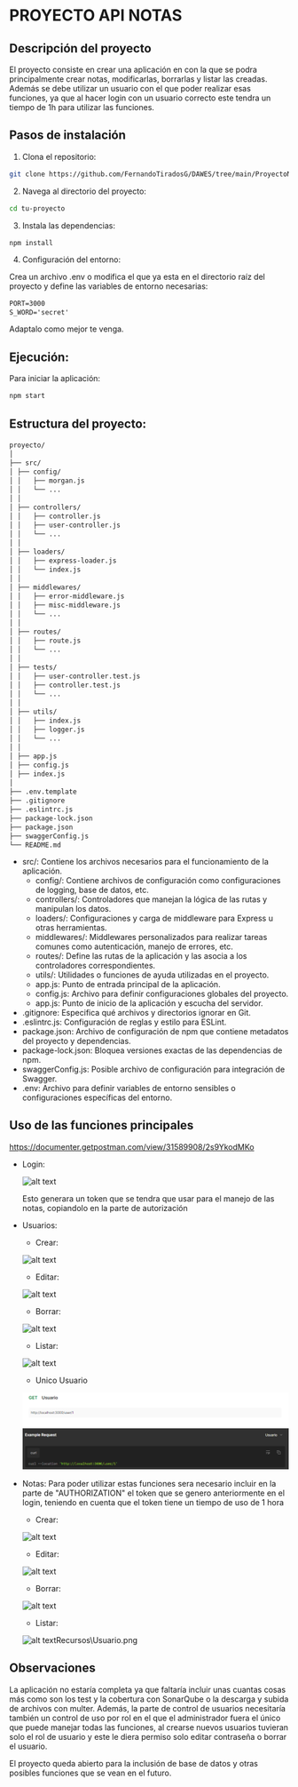 # PROYECTO API NOTAS

## Descripción del proyecto

El proyecto consiste en crear una aplicación en con la que se podra principalmente crear notas, modificarlas, borrarlas y listar las creadas. Además se debe utilizar un usuario con el que poder realizar esas funciones, ya que al hacer login con un usuario correcto este tendra un tiempo de 1h para utilizar las funciones.

## Pasos de instalación

1. Clona el repositorio:

```bash
git clone https://github.com/FernandoTiradosG/DAWES/tree/main/ProyectoNotas
```

2. Navega al directorio del proyecto:

```bash
cd tu-proyecto
```

3. Instala las dependencias:

```bash
npm install
```

4. Configuración del entorno:

Crea un archivo .env o modifica el que ya esta en el directorio raíz del proyecto y define las variables de entorno necesarias:

```env
PORT=3000
S_WORD='secret'
```

Adaptalo como mejor te venga.

## Ejecución:

Para iniciar la aplicación:

```bash
npm start
```

## Estructura del proyecto:

```text
proyecto/
│
├── src/
│ ├── config/
│ │   ├── morgan.js
│ │   └── ...
│ │
│ ├── controllers/
│ │   ├── controller.js
│ │   ├── user-controller.js
│ │   └── ...
│ │
│ ├── loaders/
│ │   ├── express-loader.js
│ │   └── index.js
│ │
│ ├── middlewares/
│ │   ├── error-middleware.js
│ │   ├── misc-middleware.js
│ │   └── ...
│ │
│ ├── routes/
│ │   ├── route.js
│ │   └── ...
│ │
│ ├── tests/
│ │   ├── user-controller.test.js
│ │   ├── controller.test.js
│ │   └── ...
│ │
│ ├── utils/
│ │   ├── index.js
│ │   ├── logger.js
│ │   └── ...
│ │
│ ├── app.js
│ ├── config.js
│ ├── index.js
│
├── .env.template
├── .gitignore
├── .eslintrc.js
├── package-lock.json
├── package.json
├── swaggerConfig.js
└── README.md
```

+ src/: Contiene los archivos necesarios para el funcionamiento de la aplicación.
  + config/: Contiene archivos de configuración como configuraciones de logging, base de datos, etc.
  + controllers/: Controladores que manejan la lógica de las rutas y manipulan los datos.
  + loaders/: Configuraciones y carga de middleware para Express u otras herramientas.
  + middlewares/: Middlewares personalizados para realizar tareas comunes como autenticación, manejo de errores, etc.
  + routes/: Define las rutas de la aplicación y las asocia a los controladores correspondientes.
  + utils/: Utilidades o funciones de ayuda utilizadas en el proyecto.
  + app.js: Punto de entrada principal de la aplicación.
  + config.js: Archivo para definir configuraciones globales del proyecto.
  + app.js: Punto de inicio de la aplicación y escucha del servidor.
+ .gitignore: Especifica qué archivos y directorios ignorar en Git.
+ .eslintrc.js: Configuración de reglas y estilo para ESLint.
+ package.json: Archivo de configuración de npm que contiene metadatos del proyecto y dependencias.
+ package-lock.json: Bloquea versiones exactas de las dependencias de npm.
+ swaggerConfig.js: Posible archivo de configuración para integración de Swagger.
+ .env: Archivo para definir variables de entorno sensibles o configuraciones específicas del entorno.

## Uso de las funciones principales

https://documenter.getpostman.com/view/31589908/2s9YkodMKo

+ Login:
  
  ![alt text](/Recursos/Login.png "login")

  Esto generara un token que se tendra que usar para el manejo de las notas, copiandolo en la parte de autorización

+ Usuarios:
  + Crear:
  
  ![alt text](/Recursos/CrearUsuario.png "Crear")

  + Editar:

  ![alt text](/Recursos/EditarUsuario.png "Editar")

  + Borrar:

  ![alt text](/Recursos/BorrarUsuario.png "Borrar")

  + Listar:

  ![alt text](/Recursos/ListarUsuarios.png "Listar")

  + Unico Usuario

  ![alt text](Recursos/Usuario.png "Unico")

+ Notas:
Para poder utilizar estas funciones sera necesario incluir en la parte de "AUTHORIZATION" el token que se genero anteriormente en el login, teniendo en cuenta que el token tiene un tiempo de uso de 1 hora

  + Crear:
  
  ![alt text](/Recursos/CrearNota.png "Crear")

  + Editar:

  ![alt text](/Recursos/EditarNota.png "Editar")

  + Borrar:

  ![alt text](/Recursos/BorrarNota.png "Borrar")

  + Listar:

  ![alt text](/Recursos/ListarNotas.png "Listar")Recursos\Usuario.png

## Observaciones

La aplicación no estaría completa ya que faltaría incluir unas cuantas cosas más como son los test y la cobertura con SonarQube o la descarga y subida de archivos con multer. Además, la parte de control de usuarios necesitaría también un control de uso por rol en el que el administrador fuera el único que puede manejar todas las funciones, al crearse nuevos usuarios tuvieran solo el rol de usuario y este le diera permiso solo editar contraseña o borrar el usuario.

El proyecto queda abierto para la inclusión de base de datos y otras posibles funciones que se vean en el futuro.
